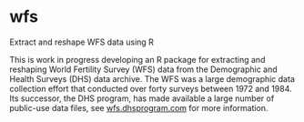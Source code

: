 # wfs
Extract and reshape WFS data using R

This is work in progress developing an R package for extracting and reshaping World Fertility Survey (WFS) data
from the Demographic and Health Surveys (DHS) data archive. The WFS was a large demographic data collection
effort that conducted over forty surveys between 1972 and 1984. Its successor, the DHS program, has made available 
a large number of public-use data files, see [wfs.dhsprogram.com](http://wfs.dhsprogram.com) for more information.
